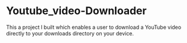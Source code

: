 # Youtube_video-Downloader
This a project I built which enables a user to download a YouTube video directly to your downloads  directory on your device.
